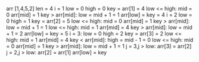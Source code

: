arr [1,4,5,2]
len = 4
i = 1
    low = 0
    high = 0
    key = arr[1] = 4
    low <= high:
        mid = 0
        arr[mid] = 1
        key > arr[mid]:
            low = mid + 1 = 1
    arr[low] = key = 4
i = 2
    low = 0
    high = 1
    key = arr[2] = 5
    low <= high:
        mid = 0
        arr[mid] = 1
        key > arr[mid]:
            low = mid + 1 = 1
    low <= high:
        mid = 1
        arr[mid] = 4
        key > arr[mid]:
            low = mid + 1 = 2
    arr[low] = key = 5
i = 3:
    low = 0
    high = 2
    key = arr[3] = 2
    low <= high:
        mid = 1
        arr[mid] = 4
        key < arr[mid]:
            high = mid - 1 = 0
    low <= high:
        mid = 0
        arr[mid] = 1
        key > arr[mid]:
            low = mid + 1 = 1
    j = 3,j > low:
        arr[3] = arr[2]
    j = 2,j > low:
        arr[2] = arr[1]
    arr[low] = key

